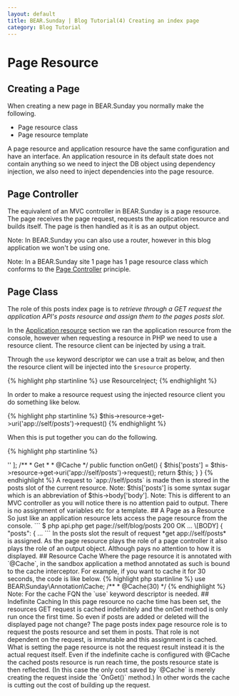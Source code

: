 ```yaml
---
layout: default
title: BEAR.Sunday | Blog Tutorial(4) Creating an index page
category: Blog Tutorial
---
```

# Page Resource 

## Creating a Page 

When creating a new page in BEAR.Sunday you normally make the following.

 * Page resource class
 * Page resource template

A page resource and application resource have the same configuration and have an interface. An application resource in its default state does not contain anything so we need to inject the DB object using dependency injection, we also need to inject dependencies into the page resource.

## Page Controller 

The equivalent of an MVC controller in BEAR.Sunday is a page resource. The page receives the page request, requests the application resource and builds itself. The page is then handled as it is as an output object.

Note: In BEAR.Sunday you can also use a router, however in this blog application we won't be using one.

Note: In a BEAR.Sunday site 1 page has 1 page resource class which conforms to the  [Page Controller](http://www.martinfowler.com/eaaCatalog/pageController.html) principle.

## Page Class 

The role of this posts index page is to *retrieve through a GET request the application API's posts resource and assign them to the pages posts slot*.

In the [Application resource](blog_get.html) section we ran the application resource from the console, however when requesting a resource in PHP we need to use a resource client. The resource client can be injected by using a trait.

Through the `use` keyword descriptor we can use a trait as below, and then the resource client will be injected into the `$resource` property.

{% highlight php startinline %}
use ResourceInject;
{% endhighlight %}

In order to make a resource request using the injected resource client you do something like below.

{% highlight php startinline %}
$this->resource->get->uri('app://self/posts')->request()
{% endhighlight %}

When this is put together you can do the following.

{% highlight php startinline %}
<?php
namespace Sandbox\Resource\Page\Blog;

use BEAR\Resource\AbstractObject as Page;
use BEAR\Sunday\Inject\ResourceInject;
use BEAR\Sunday\Annotation;

class Posts extends Page
{
    use ResourceInject;

    public $body = [
        'posts' => ''
    ];

    /**
     * Get
     *
     * @Cache
     */
    public function onGet()
    {
        $this['posts'] = $this->resource->get->uri('app://self/posts')->request();
        return $this;
    }
}
{% endhighlight %}

A request to `app://self/posts` is made then is stored in the posts slot of the current resource.

Note: $this['posts'] is some syntax sugar which is an abbreviation of $this->body['body'].
Note: This is different to an MVC controller as you will notice there is no attention paid to output. There is no assignment of variables etc for a template.

## A Page as a Resource 

So just like an application resource lets access the page resource from the console.

```
$ php api.php get page://self/blog/posts

200 OK
...
\[BODY]
{
    "posts": {
...
```

In the posts slot the result of request *get app://self/posts* is assigned.  

As the page resource plays the role of a page controller it also plays the role of an output object. Although pays no attention to how it is displayed.

## Resource Cache 

Where the page resource it is annotated with `@Cache`, in the sandbox application a method annotated as such is bound to the cache interceptor. For example, if you want to cache it for 30 seconds, the code is like below.

{% highlight php startinline %}
use BEAR\Sunday\Annotation\Cache;

/**
 * @Cache(30)
 */
{% endhighlight %}

Note: For the cache FQN the `use` keyword descriptor is needed.

## Indefinite Caching 

In this page resource no cache time has been set, the resources GET request is cached indefinitely and the onGet method is only run once the first time. So even if posts are added or deleted will the displayed page not change?

The page posts index page resource role is to request the posts resource and set them in posts. That role is not dependent on the request, is immutable and this assignment is cached.

What is setting the page resource is not the request result instead it is the actual request itself. Even if the indefinite cache is configured with @Cache the cached posts resource is run reach time, the posts resource state is then reflected. (In this case the only cost saved by `@Cache` is merely creating the request inside the `OnGet()` method.)

In other words the cache is cutting out the cost of building up the request.
